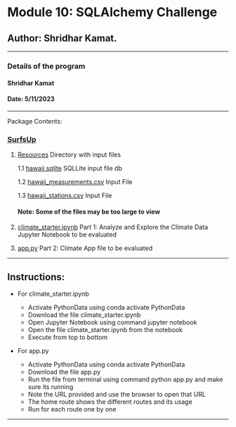 # Module 10: SQLAlchemy Challenge

## Author: Shridhar Kamat.
<hr>

### Details of the program 
#### Shridhar Kamat
#### Date: 5/11/2023
<hr>
Package Contents:

### [SurfsUp](https://github.com/shriparna/sqlalchemy-challenge/tree/main/SurfsUp)
1. [Resources](https://github.com/shriparna/sqlalchemy-challenge/tree/main/SurfsUp/Resources) Directory with input files

    1.1 [hawaii.sqlite](https://github.com/shriparna/sqlalchemy-challenge/blob/main/SurfsUp/Resources/hawaii.sqlite) SQLLite input file db

    1.2 [hawaii_measurements.csv](https://github.com/shriparna/sqlalchemy-challenge/blob/main/SurfsUp/Resources/hawaii_measurements.csv) Input File

    1.3 [hawaii_stations.csv](https://github.com/shriparna/sqlalchemy-challenge/blob/main/SurfsUp/Resources/hawaii_stations.csv) Input File

    #### Note: Some of the files may be too large to view


2. [climate_starter.ipynb](https://github.com/shriparna/sqlalchemy-challenge/blob/main/SurfsUp/climate_starter.ipynb) Part 1: Analyze and Explore the Climate Data Jupyter Notebook to be evaluated

3. [app.py](https://github.com/shriparna/sqlalchemy-challenge/blob/main/SurfsUp/app.py) Part 2: Climate App file to be evaluated

<hr>

## Instructions:

- For climate_starter.ipynb
    - Activate PythonData using conda activate PythonData
    - Download the file climate_starter.ipynb
    - Open Jupyter Notebook using command jupyter notebook
    - Open the file climate_starter.ipynb from the notebook
    - Execute from top to bottom   

- For app.py
    - Activate PythonData using conda activate PythonData
    - Download the file app.py
    - Run the file from terminal using command python app.py and make sure its running
    - Note the URL provided and use the browser to open that URL
    - The home route shows the different routes and its usage
    - Run for each route one by one

<hr>
